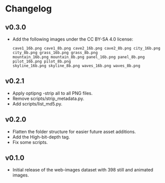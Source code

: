 # Changelog

## v0.3.0

- Add the following images under the CC BY-SA 4.0 license:
  ```
  cave1_16b.png cave1_8b.png cave2_16b.png cave2_8b.png city_16b.png city_8b.png grass_16b.png grass_8b.png
  mountain_16b.png mountain_8b.png panel_16b.png panel_8b.png pilot_16b.png pilot_8b.png
  skyline_16b.png skyline_8b.png waves_16b.png waves_8b.png
  ```

## v0.2.1

- Apply optipng -strip all to all PNG files.
- Remove scripts/strip_metadata.py.
- Add scripts/list_md5.py.

## v0.2.0

- Flatten the folder structure for easier future asset additions.
- Add the High-bit-depth tag.
- Fix some scripts.

## v0.1.0

- Initial release of the web-images dataset with 398 still and animated images.
